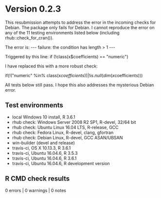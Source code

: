 # Version 0.2.3

This resubmission attempts to address the error in the incoming checks for Debian.
The package only fails for Debian. I cannot reproduce the error on any of the 11 testing environments listed below (including rhub::check_for_cran()). 

The error is: --- failure: the condition has length > 1 ---

Triggered by this line: if (!class(x$coefficients) == "numeric")
 
I have replaced this with a more robust check:

if(!("numeric" %in% class(x$coefficients)) | !is.null(dim(x$coefficients)))

All tests below still pass. I hope this also addresses the mysterious Debian error.

## Test environments
* local Windows 10 install, R 3.6.1
* rhub check: Windows Server 2008 R2 SP1, R-devel, 32/64 bit
* rhub check: Ubuntu Linux 16.04 LTS, R-release, GCC
* rhub check: Fedora Linux, R-devel, clang, gfortran
* rhub check: Debian Linux, R-devel, GCC ASAN/UBSAN
* win-builder (devel and release)
* travis-ci, OS X 10.13.3, R 3.6.1
* travis-ci, Ubuntu 16.04.6, R 3.5.3
* travis-ci, Ubuntu 16.04.6, R 3.6.1
* travis-ci, Ubuntu 16.04.6, R development version

## R CMD check results

0 errors | 0 warnings | 0 notes
